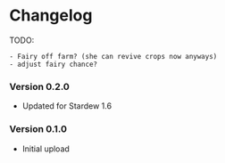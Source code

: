 ﻿Changelog
===============

TODO:

    - Fairy off farm? (she can revive crops now anyways)
    - adjust fairy chance?

### Version 0.2.0
* Updated for Stardew 1.6

### Version 0.1.0
* Initial upload